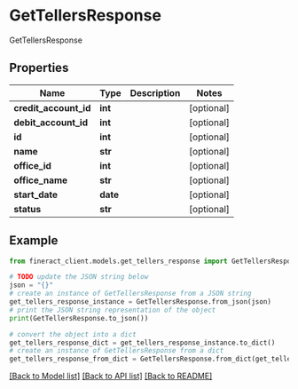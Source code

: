 # GetTellersResponse

GetTellersResponse

## Properties

Name | Type | Description | Notes
------------ | ------------- | ------------- | -------------
**credit_account_id** | **int** |  | [optional] 
**debit_account_id** | **int** |  | [optional] 
**id** | **int** |  | [optional] 
**name** | **str** |  | [optional] 
**office_id** | **int** |  | [optional] 
**office_name** | **str** |  | [optional] 
**start_date** | **date** |  | [optional] 
**status** | **str** |  | [optional] 

## Example

```python
from fineract_client.models.get_tellers_response import GetTellersResponse

# TODO update the JSON string below
json = "{}"
# create an instance of GetTellersResponse from a JSON string
get_tellers_response_instance = GetTellersResponse.from_json(json)
# print the JSON string representation of the object
print(GetTellersResponse.to_json())

# convert the object into a dict
get_tellers_response_dict = get_tellers_response_instance.to_dict()
# create an instance of GetTellersResponse from a dict
get_tellers_response_from_dict = GetTellersResponse.from_dict(get_tellers_response_dict)
```
[[Back to Model list]](../README.md#documentation-for-models) [[Back to API list]](../README.md#documentation-for-api-endpoints) [[Back to README]](../README.md)


